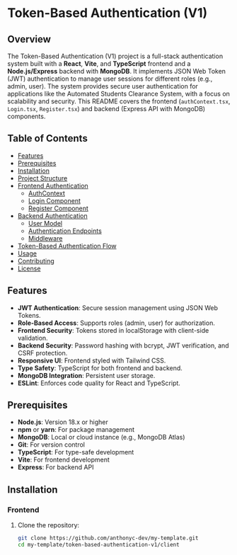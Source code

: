 # Token-Based Authentication (V1)

## Overview
The Token-Based Authentication (V1) project is a full-stack authentication system built with a **React**, **Vite**, and **TypeScript** frontend and a **Node.js/Express** backend with **MongoDB**. It implements JSON Web Token (JWT) authentication to manage user sessions for different roles (e.g., admin, user). The system provides secure user authentication for applications like the Automated Students Clearance System, with a focus on scalability and security. This README covers the frontend (`authContext.tsx`, `Login.tsx`, `Register.tsx`) and backend (Express API with MongoDB) components.

## Table of Contents
- [Features](#features)
- [Prerequisites](#prerequisites)
- [Installation](#installation)
- [Project Structure](#project-structure)
- [Frontend Authentication](#frontend-authentication)
  - [AuthContext](#authcontext)
  - [Login Component](#login-component)
  - [Register Component](#register-component)
- [Backend Authentication](#backend-authentication)
  - [User Model](#user-model)
  - [Authentication Endpoints](#authentication-endpoints)
  - [Middleware](#middleware)
- [Token-Based Authentication Flow](#token-based-authentication-flow)
- [Usage](#usage)
- [Contributing](#contributing)
- [License](#license)

## Features
- **JWT Authentication**: Secure session management using JSON Web Tokens.
- **Role-Based Access**: Supports roles (admin, user) for authorization.
- **Frontend Security**: Tokens stored in localStorage with client-side validation.
- **Backend Security**: Password hashing with bcrypt, JWT verification, and CSRF protection.
- **Responsive UI**: Frontend styled with Tailwind CSS.
- **Type Safety**: TypeScript for both frontend and backend.
- **MongoDB Integration**: Persistent user storage.
- **ESLint**: Enforces code quality for React and TypeScript.

## Prerequisites
- **Node.js**: Version 18.x or higher
- **npm** or **yarn**: For package management
- **MongoDB**: Local or cloud instance (e.g., MongoDB Atlas)
- **Git**: For version control
- **TypeScript**: For type-safe development
- **Vite**: For frontend development
- **Express**: For backend API

## Installation
### Frontend
1. Clone the repository:
   ```bash
   git clone https://github.com/anthonyc-dev/my-template.git
   cd my-template/token-based-authentication-v1/client
